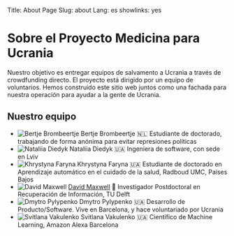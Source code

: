 Title: About Page
Slug: about
Lang: es
showlinks: yes

# Sobre el Proyecto Medicina para Ucrania

Nuestro objetivo es entregar equipos de salvamento a Ucrania a través de crowdfunding directo. El proyecto está dirigido por un equipo de voluntarios. Hemos construido este sitio web juntos como una fachada para nuestra operación para ayudar a la gente de Ucrania.

## Nuestro equipo

<ul class="about-contributors">
  <li>
    <img src="{{ STATIC_URL }}img/contributors/placeholder.svg" alt="Bertje Brombeertje" />
    <span>
      <span class="name">Bertje Brombeertje 🇳🇱</span>
      <span class="blurb">Estudiante de doctorado, trabajando de forma anónima para evitar represiones políticas</span>
    </span>
  </li>
  <li>
    <img src="{{ STATIC_URL }}img/contributors/nataliia-d.jpg" alt="Nataliia Diedyk" />
    <span>
      <span class="name">Nataliia Diedyk 🇺🇦</span>
      <span class="blurb">Ingeniera de software, con sede en Lviv</span>
    </span>
  </li>
  <li>
    <img src="{{ STATIC_URL }}img/contributors/khrystyna-f.jpg" alt="Khrystyna Faryna" />
    <span>
      <span class="name">Khrystyna Faryna 🇺🇦</span>
      <span class="blurb">Estudiante de doctorado en Aprendizaje automático en el cuidado de la salud, Radboud UMC, Países Bajos</span>
    </span>
  </li>
  <li>
    <img src="{{ STATIC_URL }}img/contributors/david-m.jpg" alt="David Maxwell" />
    <span>
      <span class="name"><a href="https://www.dmax.org.uk/" target="_blank">David Maxwell</a> 🏴󠁧󠁢󠁳󠁣󠁴󠁿</span>
      <span class="blurb">Investigador Postdoctoral en Recuperación de Información, TU Delft</span>
    </span>
  </li>
  <li>
    <img src="{{ STATIC_URL }}img/contributors/dmytro-p.jpg" alt="Dmytro Pylypenko" />
    <span>
      <span class="name">Dmytro Pylypenko 🇺🇦</span>
      <span class="blurb">Desarrollo de Producto/Software. Vive en Barcelona, y hace voluntariado por Ucrania</span>
    </span>
  </li>
  <li>
    <img src="{{ STATIC_URL }}img/contributors/svitlana-v.jpg" alt="Svitlana Vakulenko" />
    <span>
      <span class="name">Svitlana Vakulenko 🇺🇦</span>
      <span class="blurb">Científico de Machine Learning, Amazon Alexa Barcelona</span>
    </span>
  </li>
</ul>